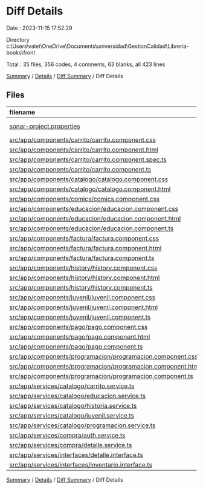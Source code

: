 # Diff Details

Date : 2023-11-15 17:52:29

Directory c:\\Users\\valet\\OneDrive\\Documents\\universidad\\GestionCalidad\\Libreria-books\\front

Total : 35 files,  356 codes, 4 comments, 63 blanks, all 423 lines

[Summary](results.md) / [Details](details.md) / [Diff Summary](diff.md) / Diff Details

## Files
| filename | language | code | comment | blank | total |
| :--- | :--- | ---: | ---: | ---: | ---: |
| [sonar-project.properties](/sonar-project.properties) | Java Properties | 6 | 0 | 0 | 6 |
| [src/app/components/carrito/carrito.component.css](/src/app/components/carrito/carrito.component.css) | CSS | 69 | 0 | 9 | 78 |
| [src/app/components/carrito/carrito.component.html](/src/app/components/carrito/carrito.component.html) | HTML | 71 | 0 | 16 | 87 |
| [src/app/components/carrito/carrito.component.spec.ts](/src/app/components/carrito/carrito.component.spec.ts) | TypeScript | -17 | 0 | -5 | -22 |
| [src/app/components/carrito/carrito.component.ts](/src/app/components/carrito/carrito.component.ts) | TypeScript | 17 | 0 | 2 | 19 |
| [src/app/components/catalogo/catalogo.component.css](/src/app/components/catalogo/catalogo.component.css) | CSS | 10 | 0 | 2 | 12 |
| [src/app/components/catalogo/catalogo.component.html](/src/app/components/catalogo/catalogo.component.html) | HTML | 0 | 1 | 1 | 2 |
| [src/app/components/comics/comics.component.css](/src/app/components/comics/comics.component.css) | CSS | 4 | 0 | 1 | 5 |
| [src/app/components/educacion/educacion.component.css](/src/app/components/educacion/educacion.component.css) | CSS | 4 | 0 | 2 | 6 |
| [src/app/components/educacion/educacion.component.html](/src/app/components/educacion/educacion.component.html) | HTML | -5 | 0 | 0 | -5 |
| [src/app/components/educacion/educacion.component.ts](/src/app/components/educacion/educacion.component.ts) | TypeScript | 12 | 1 | 0 | 13 |
| [src/app/components/factura/factura.component.css](/src/app/components/factura/factura.component.css) | CSS | 14 | 0 | 3 | 17 |
| [src/app/components/factura/factura.component.html](/src/app/components/factura/factura.component.html) | HTML | 8 | 0 | 0 | 8 |
| [src/app/components/factura/factura.component.ts](/src/app/components/factura/factura.component.ts) | TypeScript | 17 | 0 | 2 | 19 |
| [src/app/components/history/history.component.css](/src/app/components/history/history.component.css) | CSS | 4 | 0 | 1 | 5 |
| [src/app/components/history/history.component.html](/src/app/components/history/history.component.html) | HTML | -5 | 0 | 0 | -5 |
| [src/app/components/history/history.component.ts](/src/app/components/history/history.component.ts) | TypeScript | 12 | 1 | 0 | 13 |
| [src/app/components/juvenil/juvenil.component.css](/src/app/components/juvenil/juvenil.component.css) | CSS | 4 | 0 | 1 | 5 |
| [src/app/components/juvenil/juvenil.component.html](/src/app/components/juvenil/juvenil.component.html) | HTML | -5 | 0 | 0 | -5 |
| [src/app/components/juvenil/juvenil.component.ts](/src/app/components/juvenil/juvenil.component.ts) | TypeScript | 12 | 1 | -1 | 12 |
| [src/app/components/pago/pago.component.css](/src/app/components/pago/pago.component.css) | CSS | 5 | 0 | 1 | 6 |
| [src/app/components/pago/pago.component.html](/src/app/components/pago/pago.component.html) | HTML | 7 | 0 | 0 | 7 |
| [src/app/components/pago/pago.component.ts](/src/app/components/pago/pago.component.ts) | TypeScript | 17 | 0 | 2 | 19 |
| [src/app/components/programacion/programacion.component.css](/src/app/components/programacion/programacion.component.css) | CSS | 4 | 0 | 2 | 6 |
| [src/app/components/programacion/programacion.component.html](/src/app/components/programacion/programacion.component.html) | HTML | 2 | -1 | 0 | 1 |
| [src/app/components/programacion/programacion.component.ts](/src/app/components/programacion/programacion.component.ts) | TypeScript | 12 | 1 | -1 | 12 |
| [src/app/services/catalogo/carrito.service.ts](/src/app/services/catalogo/carrito.service.ts) | TypeScript | 19 | 0 | 7 | 26 |
| [src/app/services/catalogo/educacion.service.ts](/src/app/services/catalogo/educacion.service.ts) | TypeScript | 15 | 0 | 7 | 22 |
| [src/app/services/catalogo/historia.service.ts](/src/app/services/catalogo/historia.service.ts) | TypeScript | 15 | 0 | 7 | 22 |
| [src/app/services/catalogo/juvenil.service.ts](/src/app/services/catalogo/juvenil.service.ts) | TypeScript | 15 | 0 | 7 | 22 |
| [src/app/services/catalogo/programacion.service.ts](/src/app/services/catalogo/programacion.service.ts) | TypeScript | -1 | 0 | 0 | -1 |
| [src/app/services/compra/auth.service.ts](/src/app/services/compra/auth.service.ts) | TypeScript | -69 | 0 | -12 | -81 |
| [src/app/services/compra/detalle.service.ts](/src/app/services/compra/detalle.service.ts) | TypeScript | 21 | 0 | 7 | 28 |
| [src/app/services/interfaces/detalle.interface.ts](/src/app/services/interfaces/detalle.interface.ts) | TypeScript | 38 | 0 | 1 | 39 |
| [src/app/services/interfaces/inventario.interface.ts](/src/app/services/interfaces/inventario.interface.ts) | TypeScript | 24 | 0 | 1 | 25 |

[Summary](results.md) / [Details](details.md) / [Diff Summary](diff.md) / Diff Details
